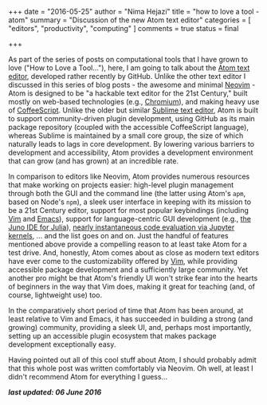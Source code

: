 +++
date = "2016-05-25"
author = "Nima Hejazi"
title = "how to love a tool - atom"
summary = "Discussion of the new Atom text editor"
categories = [ "editors", "productivity", "computing" ]
comments = true
status = final

+++

As part of the series of posts on computational tools that I have grown to love 
("How to Love a Tool..."), here, I am going to talk about the [Atom text
editor](https://atom.io/), developed rather recently by GitHub. Unlike the other
text editor I discussed in this series of blog posts - the awesome and minimal
[Neovim](https://neovim.io/) - Atom is designed to be "a hackable text editor
for the 21st Century," built mostly on web-based technologies (e.g.,
[Chromium](https://en.wikipedia.org/wiki/Chromium_(web_browser))), and making
heavy use of [CoffeeScript](http://coffeescript.org/). Unlike the older but
similar [Sublime text editor](https://www.sublimetext.com/), Atom is built to
support community-driven plugin development, using GitHub as its main package
repository (coupled with the accessible CoffeeScript language), whereas Sublime
is maintained by a small core group, the size of which naturally leads to lags
in core development. By lowering various barriers to development and
accessibility, Atom provides a development environment that can grow (and has
grown) at an incredible rate.

In comparison to editors like Neovim, Atom provides numerous resources that make
working on projects easier: high-level plugin management through both the GUI
and the command line (the latter using Atom's `apm`, based on Node's `npm`), a
sleek user interface in keeping with its mission to be a 21st Century editor,
support for most popular keybindings (including
[Vim](https://atom.io/packages/vim-mode) and
[Emacs](https://atom.io/packages/atomic-emacs)), support for language-centric
GUI development (e.g., [the Juno IDE for Julia](http://junolab.org/)),
[nearly instantaneous code evaluation via Jupyter
kernels](https://atom.io/packages/hydrogen), ... and the list goes on and on.
Just the handful of features mentioned above provide a compelling reason to at
least take Atom for a test drive. And, honestly, Atom comes about as close as
modern text editors have ever come to the customizability offered by
[Vim](http://www.vim.org/), while providing accessible package development and a
sufficiently large community. Yet another pro might be that Atom's friendly UI
won't strike fear into the hearts of beginners in the way that Vim does, making
it great for teaching (and, of course, lightweight use) too.

In the comparatively short period of time that Atom has been around, at least
relative to Vim and Emacs, it has succeeded in building a strong (and growing)
community, providing a sleek UI, and, perhaps most importantly, setting up an
accessible plugin ecosystem that makes package development exceptionally easy.

Having pointed out all of this cool stuff about Atom, I should probably admit
that this whole post was written comfortably via Neovim. Oh well, at least I
didn't recommend Atom for everything I guess...

**_last updated: 06 June 2016_**
